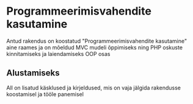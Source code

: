 # Programmeerimisvahendite kasutamine
Antud rakendus on koostatud "Programmeerimisvahendite kasutamine"
aine raames ja on mõeldud MVC mudeli õppimiseks ning PHP
oskuste kinnitamiseks ja laiendamiseks OOP osas

## Alustamiseks
All on lisatud käsklused ja kirjeldused, mis on vaja
jälgida rakendusse koostamisel ja tööle panemisel
